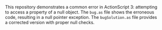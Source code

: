 This repository demonstrates a common error in ActionScript 3: attempting to access a property of a null object.  The `bug.as` file shows the erroneous code, resulting in a null pointer exception. The `bugSolution.as` file provides a corrected version with proper null checks.